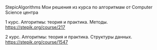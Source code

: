 StepicAlgorithms
Мои решения из курса по алгоритмам от Computer Science центра

1 курс. Алгоритмы: теория и практика. Методы.
https://stepik.org/course/217

2 курс. Алгоритмы: теория и практика. Структуры данных.
https://stepik.org/course/1547

